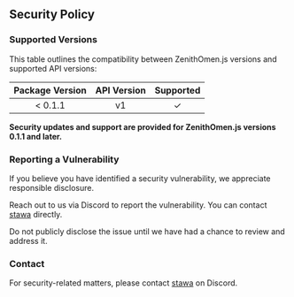## Security Policy

### Supported Versions

This table outlines the compatibility between ZenithOmen.js versions and supported API versions:

| Package Version | API Version | Supported |
| :-------------: | :---------: | :-------: |
|     < 0.1.1     |     v1      |  &check;  |

**Security updates and support are provided for ZenithOmen.js versions 0.1.1 and later.**

### Reporting a Vulnerability

If you believe you have identified a security vulnerability, we appreciate responsible disclosure.

Reach out to us via Discord to report the vulnerability. You can contact [stawa](https://discordapp.com/users/711735439312289813) directly.

Do not publicly disclose the issue until we have had a chance to review and address it.

### Contact

For security-related matters, please contact [stawa](https://discordapp.com/users/711735439312289813) on Discord.
